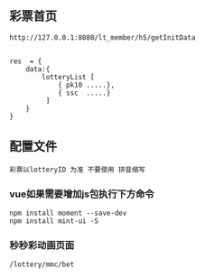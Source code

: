 ## 彩票首页
    http://127.0.0.1:8080/lt_member/h5/getInitData


    res  = {
        data:{
            lotteryList [
                { pk10 .....},
                { ssc  .....}
             ]
        }
    }

## 配置文件

    彩票以lotteryID 为准 不要使用 拼音缩写

### vue如果需要增加js包执行下方命令
    
    npm install moment --save-dev
    npm install mint-ui -S
    
### 秒秒彩动画页面
    /lottery/mmc/bet
